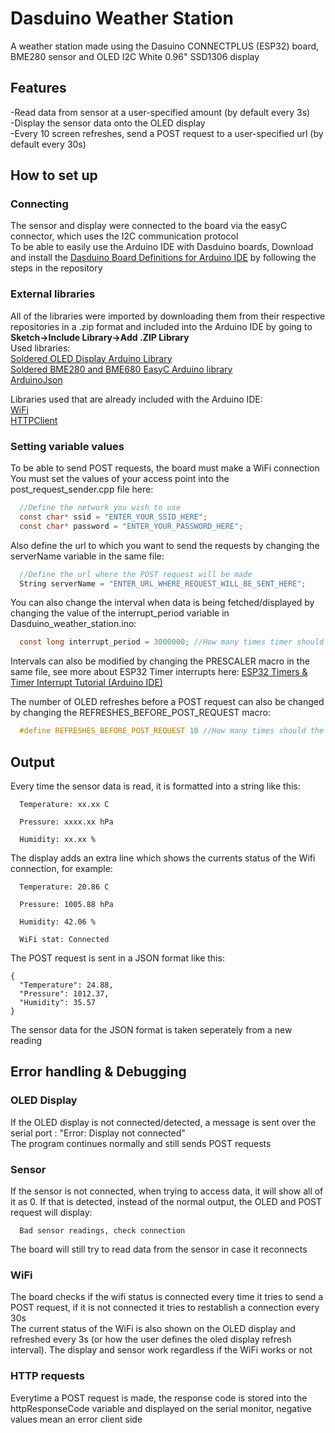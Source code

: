 # Dasduino Weather Station
A weather station made using the Dasuino CONNECTPLUS (ESP32) board, BME280 sensor and OLED I2C White 0.96" SSD1306 display

## Features
-Read data from sensor at a user-specified amount (by default every 3s)  
-Display the sensor data onto the OLED display  
-Every 10 screen refreshes, send a POST request to a user-specified url (by default every 30s)  

## How to set up

### Connecting
The sensor and display were connected to the board via the easyC connector, which uses the I2C communication protocol  
To be able to easily use the Arduino IDE with Dasduino boards, Download and install the [Dasduino Board Definitions for Arduino IDE](https://github.com/SolderedElectronics/Dasduino-Board-Definitions-for-Arduino-IDE) by following the steps in the repository  

### External libraries
All of the libraries were imported by downloading them from their respective repositories in a .zip format and included into the Arduino IDE by going to **Sketch->Include Library->Add .ZIP Library**  
Used libraries:  
[Soldered OLED Display Arduino Library](https://github.com/SolderedElectronics/Soldered-OLED-Display-Arduino-Library/tree/main)  
[Soldered BME280 and BME680 EasyC Arduino library](https://github.com/SolderedElectronics/Soldered-BME280-BME680-Gas-Sensor-Arduino-Library/tree/main)  
[ArduinoJson](https://github.com/bblanchon/ArduinoJson)

Libraries used that are already included with the Arduino IDE:  
[WiFi](https://github.com/arduino-libraries/WiFi)  
[HTTPClient](https://github.com/espressif/arduino-esp32/tree/master/libraries/HTTPClient)  

### Setting variable values
To be able to send POST requests, the board must make a WiFi connection  
You must set the values of your access point into the post_request_sender.cpp file here:
```c
  //Define the network you wish to use
  const char* ssid = "ENTER_YOUR_SSID_HERE";
  const char* password = "ENTER_YOUR_PASSWORD_HERE";
```

Also define the url to which you want to send the requests by changing the serverName variable in the same file:
```c
  //Define the url where the POST request will be made
  String serverName = "ENTER_URL_WHERE_REQUEST_WILL_BE_SENT_HERE";
```

You can also change the interval when data is being fetched/displayed by changing the value of the interrupt_period variable in Dasduino_weather_station.ino:
```c
  const long interrupt_period = 3000000; //How many times timer should increment before triggering interrupt, currently 3 seconds
```
Intervals can also be modified by changing the PRESCALER macro in the same file, see more about ESP32 Timer interrupts here: [ESP32 Timers & Timer Interrupt Tutorial (Arduino IDE)](https://deepbluembedded.com/esp32-timers-timer-interrupt-tutorial-arduino-ide/)

The number of OLED refreshes before a POST request can also be changed by changing the REFRESHES_BEFORE_POST_REQUEST macro:  

```c
  #define REFRESHES_BEFORE_POST_REQUEST 10 //How many times should the screen refresh before sending a POST request
```

## Output
Every time the sensor data is read, it is formatted into a string like this:
```
  Temperature: xx.xx C

  Pressure: xxxx.xx hPa

  Humidity: xx.xx %
```

The display adds an extra line which shows the currents status of the Wifi connection, for example:
```
  Temperature: 20.86 C

  Pressure: 1005.88 hPa

  Humidity: 42.06 %

  WiFi stat: Connected
```

The POST request is sent in a JSON format like this:
```
{
  "Temperature": 24.88,
  "Pressure": 1012.37,
  "Humidity": 35.57
}

```
The sensor data for the JSON format is taken seperately from a new reading

## Error handling & Debugging
### OLED Display
If the OLED display is not connected/detected, a message is sent over the serial port : "Error: Display not connected"  
The program continues normally and still sends POST requests

### Sensor
If the sensor is not connected, when trying to access data, it will show all of it as 0. If that is detected, instead of the normal output, the OLED and POST request will display:
```
  Bad sensor readings, check connection
```
The board will still try to read data from the sensor in case it reconnects

### WiFi
The board checks if the wifi status is connected every time it tries to send a POST request, if it is not connected it tries to restablish a connection every 30s  
The current status of the WiFi is also shown on the OLED display and refreshed every 3s (or how the user defines the oled display refresh interval). The display and sensor work regardless if the WiFi works or not

### HTTP requests
Everytime a POST request is made, the response code is stored into the httpResponseCode variable and displayed on the serial monitor, negative values mean an error client side


